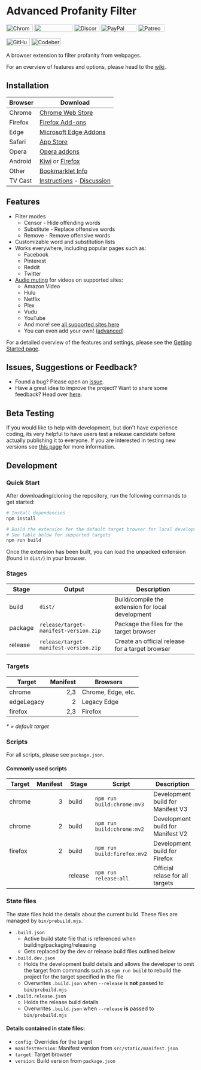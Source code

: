 # Advanced Profanity Filter
[<img src="https://flat.badgen.net/chrome-web-store/users/piajkpdbaniagacofgklljacgjhefjeh?color=blue" alt="Chrome Web Store" width="71" height="20">](https://chrome.google.com/webstore/detail/advanced-profanity-filter/piajkpdbaniagacofgklljacgjhefjeh)
[<img src="https://flat.badgen.net/chrome-web-store/stars/piajkpdbaniagacofgklljacgjhefjeh?color=blue" width="102" height="20">](https://chrome.google.com/webstore/detail/advanced-profanity-filter/piajkpdbaniagacofgklljacgjhefjeh)
[<img src="https://flat.badgen.net/badge/icon/discord?icon=discord&label" alt="Discord" width="68" height="20">](https://discord.com/invite/MpE5Z3f)
[<img src="https://flat.badgen.net/badge/paypal/donate/FFC439" alt="PayPal" width="95" height="20">](https://www.paypal.com/cgi-bin/webscr?cmd=_s-xclick&hosted_button_id=XFL36QJY752R6&source=url)
[<img src="https://flat.badgen.net/badge/icon/patreon/F96854?icon=patreon&label" alt="Patreon" width="71" height="20">](https://www.patreon.com/richardfrost)

[<img src="https://badgen.net/badge/icon/github?icon=github&label" alt="GitHub" width="63" height="20">](https://github.com/FrostCo/AdvancedProfanityFilter)
[<img src="https://badgen.net/badge/git/codeberg?icon=git&label" alt="Codeberg" width="79" height="20">](https://codeberg.org/FrostCo/AdvancedProfanityFilter)

A browser extension to filter profanity from webpages.

For an overview of features and options, please head to the [wiki](https://github.com/FrostCo/AdvancedProfanityFilter/wiki).

## Installation
| Browser | Download |
|---------|----------|
| Chrome  | [Chrome Web Store](https://chrome.google.com/webstore/detail/advanced-profanity-filter/piajkpdbaniagacofgklljacgjhefjeh) |
| Firefox | [Firefox Add-ons](https://addons.mozilla.org/firefox/addon/advanced_profanity_filter) |
| Edge    | [Microsoft Edge Addons](https://microsoftedge.microsoft.com/addons/detail/lhnbdlbhcokmgpjenkjolnhdnkphnkam) |
| Safari  | [App Store](https://apps.apple.com/app/advanced-profanity-filter/id1593810102) |
| Opera   | [Opera addons](https://addons.opera.com/en/extensions/details/advanced-profanity-filter/) |
| Android | [Kiwi](https://play.google.com/store/apps/details?id=com.kiwibrowser.browser) or [Firefox](https://github.com/FrostCo/AdvancedProfanityFilter/issues/243#issuecomment-726218625) |
| Other   | [Bookmarklet Info](https://github.com/FrostCo/AdvancedProfanityFilter/wiki/Bookmarklet) |
| TV Cast | [Instructions](https://github.com/FrostCo/AdvancedProfanityFilter/wiki/Audio#watch-on-tv) - [Discussion](https://github.com/FrostCo/AdvancedProfanityFilter/issues/206) |

## Features
* Filter modes
    * Censor - Hide offending words
    * Substitute - Replace offensive words
    * Remove - Remove offensive words
* Customizable word and substitution lists
* Works everywhere, including popular pages such as:
    * Facebook
    * Pinterest
    * Reddit
    * Twitter
* [Audio muting](https://github.com/FrostCo/AdvancedProfanityFilter/wiki/Audio) for videos on supported sites:
    * Amazon Video
    * Hulu
    * Netflix
    * Plex
    * Vudu
    * YouTube
    * And more! see [all supported sites here](https://apf.frostco.dev/status)
    * You can even add your own! ([advanced](https://github.com/FrostCo/AdvancedProfanityFilter/wiki/Custom-Audio-Muting-Site))

For a detailed overview of the features and settings, please see the [Getting Started page](https://github.com/FrostCo/AdvancedProfanityFilter/wiki).

## Issues, Suggestions or Feedback?
* Found a bug? Please open an [issue](https://github.com/FrostCo/AdvancedProfanityFilter/issues/new).
* Have a great idea to improve the project? Want to share some feedback? Head over [here](https://goo.gl/forms/LTqFpJ0mCTsrgGgf2).

## Beta Testing
If you would like to help with development, but don't have experience coding, its very helpful to have users test a release candidate before actually publishing it to everyone. If you are interested in testing new versions see [this page](https://github.com/FrostCo/AdvancedProfanityFilter/wiki/Beta-Testing) for more information.

## Development
### Quick Start
After downloading/cloning the repository, run the following commands to get started:

```sh
# Install dependencies
npm install

# Build the extension for the default target browser for local development
# See table below for supported targets
npm run build
```
Once the extension has been built, you can load the unpacked extension (found in `dist/`) in your browser.

### Stages
| Stage   | Output                                | Description                                       |
|---------|---------------------------------------|---------------------------------------------------|
| build   | `dist/`                               | Build/compile the extension for local development |
| package | `release/target-manifest-version.zip` | Package the files for the target browser          |
| release | `release/target-manifest-version.zip` | Create an official release for a target browser   |

### Targets
| Target     | Manifest | Browsers           |
|------------|---------:|--------------------|
| chrome     |      2,3 | Chrome, Edge, etc. |
| edgeLegacy |        2 | Legacy Edge        |
| firefox    |      2,3 | Firefox            |


_* = default target_

### Scripts
For all scripts, please see `package.json`.

#### Commonly used scripts
| Target  | Manifest | Stage   | Script                      | Description                       |
|---------|---------:|---------|-----------------------------|-----------------------------------|
| chrome  |        3 | build   | `npm run build:chrome:mv3`  | Development build for Manifest V3 |
| chrome  |        2 | build   | `npm run build:chrome:mv2`  | Development build for Manifest V2 |
| firefox |        2 | build   | `npm run build:firefox:mv2` | Development build for Firefox     |
|         |          | release | `npm run release:all`       | Official relase for all targets   |

### State files
The state files hold the details about the current build. These files are managed by `bin/prebuild.mjs`.
- `.build.json`
  - Active build state file that is referenced when building/packaging/releasing
  - Gets replaced by the dev or release build files outlined below
- `.build.dev.json`
  - Holds the development build details and allows the developer to omit the target from commands such as `npm run build` to rebuild the project for the target specified in the file
  - Overwrites `.build.json` when `--release` is **not** passed to `bin/prebuild.mjs`
- `.build.release.json`
  - Holds the release build details
  - Overwrites `.build.json` when `--release` **is** passed to `bin/prebuild.mjs`

#### Details contained in state files:
- `config`: Overrides for the target
- `manifestVersion`: Manifest version from `src/static/manifest.json`
- `target`: Target browser
- `version`: Build version from `package.json`
